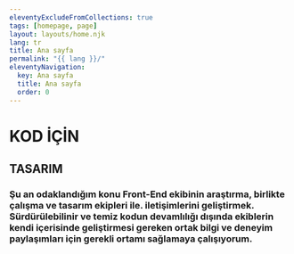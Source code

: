 ```yaml
---
eleventyExcludeFromCollections: true
tags: [homepage, page]
layout: layouts/home.njk
lang: tr
title: Ana sayfa
permalink: "{{ lang }}/"
eleventyNavigation:
  key: Ana sayfa
  title: Ana sayfa
  order: 0
---
```


# KOD İÇİN 
## TASARIM
### Şu an odaklandığım konu Front-End ekibinin araştırma, birlikte çalışma ve tasarım ekipleri ile. iletişimlerini geliştirmek. Sürdürülebilinir ve temiz kodun devamlılığı dışında ekiblerin kendi içerisinde geliştirmesi gereken ortak bilgi ve deneyim paylaşımları için gerekli ortamı sağlamaya çalışıyorum.
